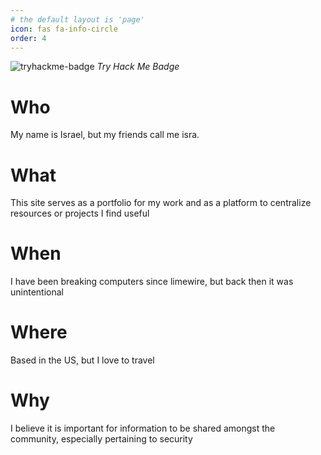 ```yaml
---
# the default layout is 'page'
icon: fas fa-info-circle
order: 4
---
```


![tryhackme-badge](https://tryhackme-badges.s3.amazonaws.com/xufixuf.png)
_Try Hack Me Badge_

# Who
My name is Israel, but my friends call me isra.

# What
This site serves as a portfolio for my work and as a platform to centralize resources or projects I find useful

# When
I have been breaking computers since limewire, but back then it was unintentional

# Where
Based in the US, but I love to travel

# Why
I believe it is important for information to be shared amongst the community, especially pertaining to security

